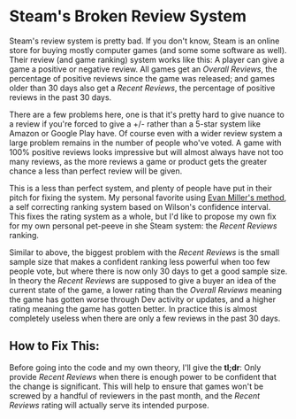 # Steam's Broken Review System 

Steam's review system is pretty bad. If you don't know, Steam is an online store for buying mostly computer 
games (and some some software as well). Their review (and game ranking) system works like this: A player can give a game a positive or negative review. All games get an _Overall Reviews_, the percentage of positive reviews since the game was released; and games older than 30 days also get a _Recent Reviews_, the percentage of positive reviews in the past 30 days.

There are a few problems here, one is that it's pretty hard to give nuance to a review if you're forced to give a +/- rather than a 5-star system like Amazon or Google Play have. Of course even with a wider review system a large problem remains in the number of people who've voted. A game with 100% positive reviews looks impressive but will almost always have not too many reviews, as the more reviews a game or product gets the greater chance a less than perfect review will be given.

This is a less than perfect system, and plenty of people have put in their pitch for fixing the system. My personal favorite using [Evan Miller's method](http://www.evanmiller.org/how-not-to-sort-by-average-rating.html), a self correcting ranking system based on Wilson's confidence interval. This fixes the rating system as a whole, but I'd like to propose my own fix for my own personal pet-peeve in she Steam system: the _Recent Reviews_ ranking. 

Similar to above, the biggest problem with the _Recent Reviews_ is the small sample size that makes a confident ranking less powerful when too few people vote, but where there is now only 30 days to get a good sample size. In theory the _Recent Reviews_ are supposed to give a buyer an idea of the current state of the game, a lower rating than the _Overall Reviews_ meaning the game has gotten worse through Dev activity or updates, and a higher rating meaning the game has gotten better. In practice this is almost completely useless when there are only a few reviews in the past 30 days. 

## How to Fix This:
Before going into the code and my own theory, I'll give the **tl;dr**: Only provide _Recent Reviews_ when there is enough power to be confident that the change is significant. This will help to ensure that games won't be screwed by a handful of reviewers in the past month, and the _Recent Reviews_ rating will actually serve its intended purpose.



